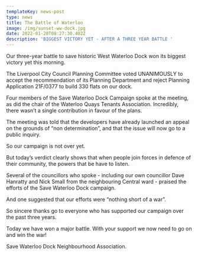 ```yaml
---
templateKey: news-post
type: news
title: The Battle of Waterloo
image: /img/sunset-ww-dock.jpg
date: 2022-01-20T08:27:30.402Z
description: 'BIGGEST VICTORY YET - AFTER A THREE YEAR BATTLE '
---
```

Our three-year battle to save historic West Waterloo Dock won its biggest victory yet this morning.



The Liverpool City Council Planning Committee voted UNANIMOUSLY to accept the recommendation of its Planning Department and reject Planning Application 21F/0377 to build 330 flats on our dock.



Four members of the Save Waterloo Dock Campaign spoke at the meeting, as did the chair of the Waterloo Quays Tenants Association. Incredibly, there wasn’t a single contribution in favour of the plans.



The meeting was told that the developers have already launched an appeal on the grounds of “non determination”, and that the issue will now go to a public inquiry. 



So our campaign is not over yet.



But today’s verdict clearly shows that when people join forces in defence of their community, the powers that be have to listen.



Several of the councillors who spoke - including our own councillor Dave Hanratty and Nick Small from the neighbouring Central ward - praised the efforts of the Save Waterloo Dock campaign.



And one suggested that our efforts were “nothing short of a war”.



So sincere thanks go to everyone who has supported our campaign over the past three years.



Today we have won a major battle. With your support we now need to go on and win the war!



Save Waterloo Dock Neighbourhood Association.
